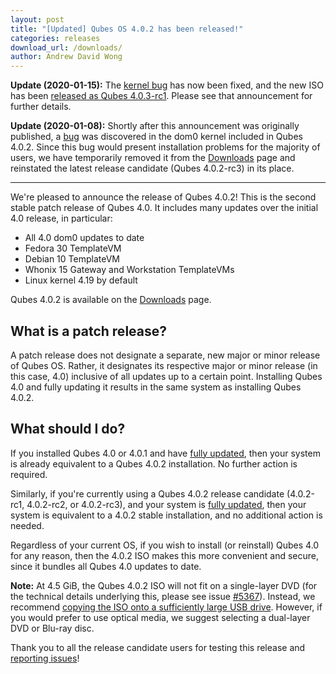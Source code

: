 ```yaml
---
layout: post
title: "[Updated] Qubes OS 4.0.2 has been released!"
categories: releases
download_url: /downloads/
author: Andrew David Wong
---
```


**Update (2020-01-15):** The [kernel bug][#5553] has now been fixed, and
the new ISO has been [released as Qubes 4.0.3-rc1]. Please see that
announcement for further details.

**Update (2020-01-08):** Shortly after this announcement was originally
published, a [bug][#5553] was discovered in the dom0 kernel included in
Qubes 4.0.2. Since this bug would present installation problems for the
majority of users, we have temporarily removed it from the [Downloads]
page and reinstated the latest release candidate (Qubes 4.0.2-rc3) in
its place.

-----

We're pleased to announce the release of Qubes 4.0.2! This is the second
stable patch release of Qubes 4.0. It includes many updates over the
initial 4.0 release, in particular:

- All 4.0 dom0 updates to date
- Fedora 30 TemplateVM
- Debian 10 TemplateVM
- Whonix 15 Gateway and Workstation TemplateVMs
- Linux kernel 4.19 by default

Qubes 4.0.2 is available on the [Downloads] page.


What is a patch release?
------------------------

A patch release does not designate a separate, new major or minor release of Qubes OS.
Rather, it designates its respective major or minor release (in this
case, 4.0) inclusive of all updates up to a certain point. Installing
Qubes 4.0 and fully updating it results in the same system as installing
Qubes 4.0.2.


What should I do?
-----------------

If you installed Qubes 4.0 or 4.0.1 and have [fully updated], then
your system is already equivalent to a Qubes 4.0.2 installation. No
further action is required.

Similarly, if you're currently using a Qubes 4.0.2 release candidate
(4.0.2-rc1, 4.0.2-rc2, or 4.0.2-rc3), and your system is [fully
updated], then your system is equivalent to a 4.0.2 stable installation,
and no additional action is needed.

Regardless of your current OS, if you wish to install (or reinstall)
Qubes 4.0 for any reason, then the 4.0.2 ISO makes this more convenient
and secure, since it bundles all Qubes 4.0 updates to date.

**Note:** At 4.5 GiB, the Qubes 4.0.2 ISO will not fit on a
single-layer DVD (for the technical details underlying this, please see
issue [#5367]). Instead, we recommend [copying the ISO onto a
sufficiently large USB drive][copy-iso]. However, if you would prefer to
use optical media, we suggest selecting a dual-layer DVD or Blu-ray disc.

Thank you to all the release candidate users for testing this release
and [reporting issues]!


[Downloads]: /downloads/
[fully updated]: /doc/updating-qubes-os/
[reporting issues]: /doc/issue-tracking/
[#5367]: https://github.com/QubesOS/qubes-issues/issues/5367
[copy-iso]: https://qubes-doc-rst.readthedocs.io/en/latest/user/downloading-installing-upgrading/installation-guide.html#copying-the-iso-onto-the-installation-medium
[#5553]: https://github.com/QubesOS/qubes-issues/issues/5553
[released as Qubes 4.0.3-rc1]: /news/2020/01/15/qubes-4-0-3-rc1/
